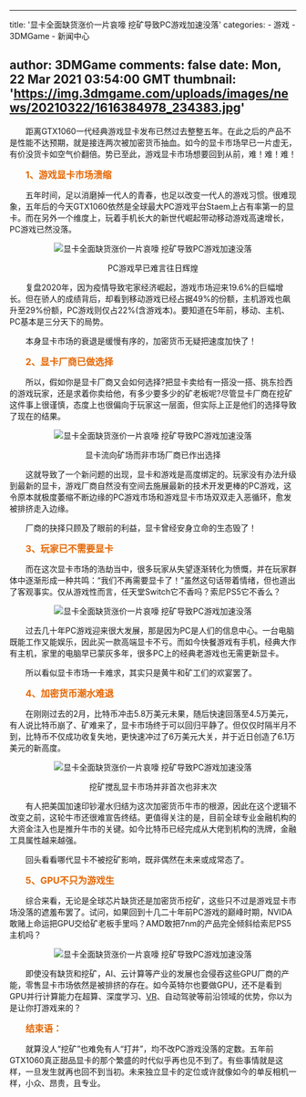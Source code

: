 
---
title: '显卡全面缺货涨价一片哀嚎 挖矿导致PC游戏加速没落'
categories: 
    - 游戏
    - 3DMGame
    - 新闻中心

author: 3DMGame
comments: false
date: Mon, 22 Mar 2021 03:54:00 GMT
thumbnail: 'https://img.3dmgame.com/uploads/images/news/20210322/1616384978_234383.jpg'
---

<div>   
<p style="text-indent:2em;">
距离GTX1060一代经典游戏显卡发布已然过去整整五年。在此之后的产品不是性能不达预期，就是接连两次被加密货币抽血。如今的显卡市场早已一片虚无，有价没货卡如空气价翻倍。势已至此，游戏显卡市场想要回到从前，难！难！难！
</p>
<p style="text-indent:2em;">
<strong><span style="color:#E56600;font-size:16px;">1、游戏显卡市场溃缩</span></strong>
</p>
<p style="text-indent:2em;">
五年时间，足以消磨掉一代人的青春，也足以改变一代人的游戏习惯。很难现象，五年后的今天GTX1060依然是全球最大PC游戏平台Staem上占有率第一的显卡。而在另外一个维度上，玩着手机长大的新世代崛起带动移动游戏高速增长，PC游戏已然没落。
</p>
<p align="center">
<img src="https://img.3dmgame.com/uploads/images/news/20210322/1616384978_234383.jpg" alt="显卡全面缺货涨价一片哀嚎 挖矿导致PC游戏加速没落" referrerpolicy="no-referrer"> 
</p>
<p align="center">
PC游戏早已难言往日辉煌
</p>
<p style="text-indent:2em;">
复盘2020年，因为疫情导致宅家经济崛起，游戏市场迎来19.6%的巨幅增长。但在骄人的成绩背后，却看到移动游戏已经占据49%的份额，主机游戏也飙升至29%份额，PC游戏则仅占22%(含游戏本)。要知道在5年前，移动、主机、PC基本是三分天下的局势。
</p>
<p style="text-indent:2em;">
本身显卡市场的衰退是缓慢有序的，加密货币无疑把速度加快了！
</p>
<p style="text-indent:2em;">
<strong><span style="font-size:16px;color:#E56600;">2、显卡厂商已做选择</span></strong>
</p>
<p style="text-indent:2em;">
所以，假如你是显卡厂商又会如何选择?把显卡卖给有一搭没一搭、挑东捡西的游戏玩家，还是求着你卖给他，有多少要多少的矿老板呢?尽管显卡厂商在挖矿这件事上很谨慎，态度上也很偏向于玩家这一层面，但实际上正是他们的选择导致了现在的结果。
</p>
<p align="center">
<img src="https://img.3dmgame.com/uploads/images/news/20210322/1616384979_641442.jpg" alt="显卡全面缺货涨价一片哀嚎 挖矿导致PC游戏加速没落" referrerpolicy="no-referrer"> 
</p>
<p align="center">
显卡流向矿场而非市场厂商已作出选择
</p>
<p style="text-indent:2em;">
这就导致了一个新问题的出现，显卡和游戏是高度绑定的。玩家没有办法升级到最新的显卡，游戏厂商自然没有空间去施展最新的技术开发更棒的PC游戏，这令原本就极度萎缩不断边缘的PC游戏市场和游戏显卡市场双双走入恶循环，愈发被排挤走入边缘。
</p>
<p style="text-indent:2em;">
厂商的抉择只顾及了眼前的利益，显卡曾经安身立命的生态毁了！
</p>
<p style="text-indent:2em;">
<strong><span style="color:#E56600;font-size:16px;">3、玩家已不需要显卡</span></strong>
</p>
<p style="text-indent:2em;">
而在这次显卡市场的浩劫当中，很多玩家从失望逐渐转化为愤慨，并在玩家群体中逐渐形成一种共鸣：“我们不再需要显卡了！”虽然这句话带着情绪，但也道出了客观事实。仅从游戏性而言，任天堂Switch它不香吗？索尼PS5它不香么？
</p>
<p align="center">
<img src="https://img.3dmgame.com/uploads/images/news/20210322/1616384978_505053.jpg" alt="显卡全面缺货涨价一片哀嚎 挖矿导致PC游戏加速没落" referrerpolicy="no-referrer"> 
</p>
<p style="text-indent:2em;">
过去几十年PC游戏迎来很大发展，那是因为PC是人们的信息中心。一台电脑既能工作又能娱乐，因此买一款高端显卡不亏。而如今快餐游戏有手机，经典大作有主机，家里的电脑早已蒙灰多年，很多PC上的经典老游戏也无需更新显卡。
</p>
<p style="text-indent:2em;">
所以看似显卡市场一卡难求，其实只是黄牛和矿工们的欢宴罢了。
</p>
<p style="text-indent:2em;">
<strong><span style="color:#E56600;font-size:16px;">4、加密货币潮水难退</span></strong>
</p>
<p style="text-indent:2em;">
在刚刚过去的2月，比特币冲击5.8万美元未果，随后快速回落至4.5万美元，有人说比特币崩了、矿难来了，显卡市场终于可以回归平静了。但仅仅时隔半月不到，比特币不仅成功收复失地，更快速冲过了6万美元大关，并于近日创造了6.1万美元的新高度。
</p>
<p align="center">
<img src="https://img.3dmgame.com/uploads/images/news/20210322/1616384979_728371.jpg" alt="显卡全面缺货涨价一片哀嚎 挖矿导致PC游戏加速没落" referrerpolicy="no-referrer"> 
</p>
<p align="center">
挖矿搅乱显卡市场并非首次也非末次
</p>
<p style="text-indent:2em;">
有人把美国加速印钞灌水归结为这次加密货币牛市的根源，因此在这个逻辑不改变之前，这轮牛市还很难宣告终结。更值得关注的是，目前全球专业金融机构的大资金注入也是推升牛市的关键。如今比特币已经完成从大佬到机构的洗牌，金融工具属性越来越强。
</p>
<p style="text-indent:2em;">
回头看看哪代显卡不被挖矿影响，既非偶然在未来或成常态了。
</p>
<p style="text-indent:2em;">
<strong><span style="color:#E56600;font-size:16px;">5、GPU不只为游戏生</span></strong>
</p>
<p style="text-indent:2em;">
综合来看，无论是全球芯片缺货还是加密货币挖矿，这些只不过是游戏显卡市场没落的遮羞布罢了。试问，如果回到十几二十年前PC游戏的巅峰时期，NVIDA敢赌上命运把GPU交给矿老板手里吗？AMD敢把7nm的产品完全倾斜给索尼PS5主机吗？
</p>
<p align="center">
<img src="https://img.3dmgame.com/uploads/images/news/20210322/1616384979_738422.jpg" alt="显卡全面缺货涨价一片哀嚎 挖矿导致PC游戏加速没落" referrerpolicy="no-referrer"> 
</p>
<p style="text-indent:2em;">
即使没有缺货和挖矿，AI、云计算等产业的发展也会侵吞这些GPU厂商的产能，零售显卡市场依然是被排挤的存在。如今英特尔也要做GPU，还不是看到GPU并行计算能力在超算、深度学习、<a target="_blank" href="https://www.3dmgame.com/tag/vr_1/">VR</a>、自动驾驶等前沿领域的优势，你以为是让你打游戏来的？
</p>
<p style="text-indent:2em;">
<strong><span style="color:#E56600;font-size:16px;">结束语：</span></strong>
</p>
<p style="text-indent:2em;">
就算没人“挖矿”也难免有人“打井”，均不改PC游戏没落的定数。五年前GTX1060真正甜品显卡的那个繁盛的时代似乎再也见不到了。有些事情就是这样，一旦发生就再也回不到当初。未来独立显卡的定位或许就像如今的单反相机一样，小众、昂贵，且专业。
</p>          
</div>
            
